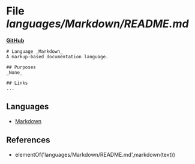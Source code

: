 # File _languages/Markdown/README.md_
**[GitHub](https://github.com/softlang/yas/blob/master/languages/Markdown/README.md)**
```
# Language _Markdown_
A markup-based documentation language.

## Purposes
_None_

## Links
...
```

## Languages
* [Markdown](../languages/Markdown.md)

## References
* elementOf('languages/Markdown/README.md',markdown(text))
